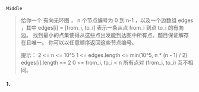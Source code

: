 `Middle`

> 给你一个 有向无环图 ， n 个节点编号为 0 到 n-1 ，以及一个边数组 edges ，其中 edges[i] = [from_i, to_i] 表示一条从点  from_i 到点 to_i 的有向边。
> 找到最小的点集使得从这些点出发能到达图中所有点。题目保证解存在且唯一。
> 你可以以任意顺序返回这些节点编号。
>
> 提示：
> 2 <= n <= 10^5
> 1 <= edges.length <= min(10^5, n * (n - 1) / 2)
> edges[i].length == 2
> 0 <= from_i, to_i < n
> 所有点对 (from_i, to_i) 互不相同。

#### 1. 

```python

```

